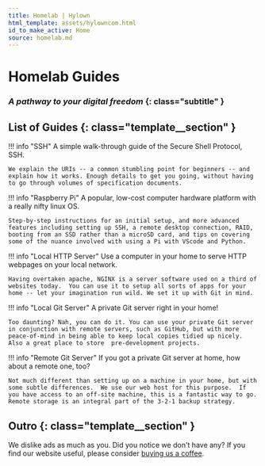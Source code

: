 ```yaml
---
title: Homelab | Hylown
html_template: assets/hylowncom.html
id_to_make_active: Home
source: homelab.md
---
```


# Homelab Guides
### *A pathway to your digital freedom* {: class="subtitle" }

## List of Guides {: class="template__section" }


!!! info "SSH"
    A simple walk-through guide of the Secure Shell Protocol, SSH.

    We explain the URIs -- a common stumbling point for beginners -- and explain how it works. Enough details to get you going, without having to go through volumes of specification documents.


!!! info "Raspberry Pi"
    A popular, low-cost computer hardware platform with a really nifty linux OS.

    Step-by-step instructions for an initial setup, and more advanced features including setting up SSH, a remote desktop connection, RAID, booting from an SSD rather than a microSD card, and tips on covering some of the nuance involved with using a Pi with VScode and Python.



!!! info "Local HTTP Server"
    Use a computer in your home to serve HTTP webpages on your local network.

    Having overtaken apache, NGINX is a server software used on a third of websites today.  You can use it to setup all sorts of apps for your home -- let your imagination run wild. We set it up with Git in mind.  



!!! info "Local Git Server"
    A private Git server right in your home!

    Too daunting? Nah, you can do it. You can use your private Git server in conjunction with remote servers, such as GitHub, but with more peace-of-mind in being able to keep local copies tidied up nicely.  Also a great place to store  pre-development projects.


!!! info "Remote Git Server"
    If you got a private Git server at home, how about a remote one, too?

    Not much different than setting up on a machine in your home, but with some subtle differences.  We use our web host for this purpose.  If you have access to an off-site machine, this is a fantastic way to go.  Remote storage is an integral part of the 3-2-1 backup strategy.


## Outro {: class="template__section" }

We dislike ads as much as you. Did you notice we don't have any?  If you find our website useful, please consider [buying us a coffee](buy_us_a_coffee.html). 
